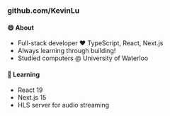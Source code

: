 ### github.com/KevinLu

<!--
**KevinLu/KevinLu** is a ✨ _special_ ✨ repository because its `README.md` (this file) appears on your GitHub profile.

Here are some ideas to get you started:

- 🔭 I’m currently working on ...
- 🌱 I’m currently learning ...
- 👯 I’m looking to collaborate on ...
- 🤔 I’m looking for help with ...
- 💬 Ask me about ...
- 📫 How to reach me: ...
- 😄 Pronouns: ...
- ⚡ Fun fact: ...
-->

#### 😄 About
- Full-stack developer ❤ TypeScript, React, Next.js
- Always learning through building!
- Studied computers @ University of Waterloo

#### 🌱 Learning
- React 19
- Next.js 15
- HLS server for audio streaming
